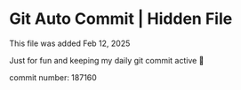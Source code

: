 # Git Auto Commit | Hidden File

This file was added Feb 12, 2025

Just for fun and keeping my daily git commit active 🤪

commit number: 187160
